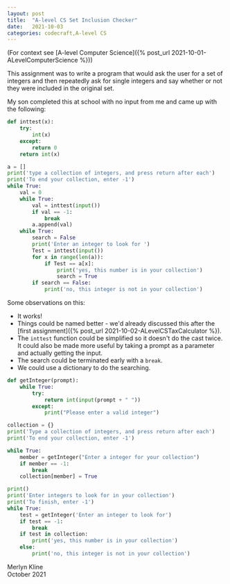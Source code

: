```yaml
---
layout: post
title:  "A-level CS Set Inclusion Checker"
date:   2021-10-03
categories: codecraft,A-level CS
---
```

(For context see [A-level Computer Science]({% post_url 2021-10-01-ALevelComputerScience %}))

This assignment was to write a program that would ask the user for a set of integers and then repeatedly ask for single integers and say whether or not they were included in the original set.

My son completed this at school with no input from me and came up with the following:

```python
def inttest(x):
    try:
        int(x)
    except:
        return 0
    return int(x)

a = []
print('type a collection of integers, and press return after each')
print('To end your collection, enter -1')
while True:
    val = 0
    while True:
        val = inttest(input())
        if val == -1:
            break
        a.append(val)
    while True:
        search = False
        print('Enter an integer to look for ')
        Test = inttest(input())
        for x in range(len(a)):
            if Test == a[x]:
                print('yes, this number is in your collection')
                search = True
        if search == False:
            print('no, this integer is not in your collection')
```

Some observations on this:

* It works!
* Things could be named better - we'd already discussed this after the [first assignment]({% post_url 2021-10-02-ALevelCSTaxCalculator %}).
* The `inttest` function could be simplified so it doesn't do the cast twice. It could also be made more useful by taking a prompt as a parameter and actually getting the input.
* The search could be terminated early with a `break`.
* We could use a dictionary to do the searching.

```python
def getInteger(prompt):
    while True:
        try:
            return int(input(prompt + " "))
        except:
            print("Please enter a valid integer")

collection = {}
print('Type a collection of integers, and press return after each')
print('To end your collection, enter -1')

while True:
    member = getInteger("Enter a integer for your collection")
    if member == -1:
        break
    collection[member] = True

print()
print('Enter integers to look for in your collection')
print('To finish, enter -1')
while True:
    test = getInteger('Enter an integer to look for')
    if test == -1:
        break
    if test in collection:
        print('yes, this number is in your collection')
    else:
        print('no, this integer is not in your collection')
```

Merlyn Kline  
October 2021
